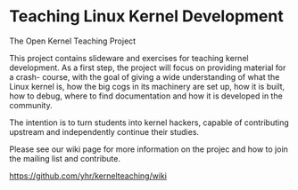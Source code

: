 # Teaching Linux Kernel Development
The Open Kernel Teaching Project

This project contains slideware and exercises for teaching kernel development. 
As a first step, the project will focus on providing material for a crash-
course, with the goal of giving a wide understanding of what the Linux kernel
is, how the big cogs in its machinery are set up, how it is built, how to debug, where to find documentation and how it is developed in the community.

The intention is to turn students into kernel hackers, capable of contributing upstream and independently continue their studies.

Please see our wiki page for more information on the projec and how to join the mailing list and contribute.

https://github.com/yhr/kernelteaching/wiki
